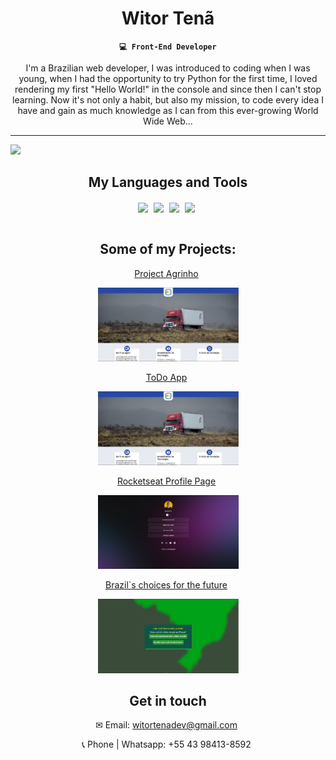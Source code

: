 <div align="center">
  
  # Witor Tenã

**`💻 Front-End Developer`**

I'm a Brazilian web developer, I was introduced to coding when I was young, when I had the opportunity to try Python for the first time, I loved rendering my first "Hello World!" in the console and since then I can't stop learning.
Now it's not only a habit, but also my mission, to code every idea I have and gain as much knowledge as I can from this ever-growing World Wide Web...

</div>

<hr>

<img src="https://media2.giphy.com/media/v1.Y2lkPTc5MGI3NjExdHNpeWJzNGVwd245dXk5cnJ2cXFpNzF4MWZibGRiNTJhcHN2MzJucyZlcD12MV9pbnRlcm5hbF9naWZfYnlfaWQmY3Q9Zw/NKEt9elQ5cR68/giphy.webp" width="1200">

<div align="center">
  
## My Languages and Tools

<img align="center" width="45px" style="padding-right: 5px;" src="https://cdn.jsdelivr.net/gh/devicons/devicon@latest/icons/html5/html5-original.svg" />
<img align="center" width="45px" style="padding-right: 5px;" src="https://cdn.jsdelivr.net/gh/devicons/devicon@latest/icons/css3/css3-original.svg" />
<img align="center" width="45px" style="padding-right: 5px;" src="https://cdn.jsdelivr.net/gh/devicons/devicon@latest/icons/javascript/javascript-original.svg" />
<img align="center" width="45px" style="padding-right: 5px;" src="https://cdn.jsdelivr.net/gh/devicons/devicon@latest/icons/react/react-original.svg" />
<br>
<br>

</div>

<div align="center">
  
## Some of my Projects:

<p align="center" width="45px" style="padding-right: 5px;"><a href="https://witordev.github.io/Projeto-Agrinho/">Project Agrinho</a></p>
<a href="https://witordev.github.io/Projeto-Agrinho/"><img width="225px" src="project-agrinho-scs.png" /></a>

<p align="center" width="45px" style="padding-right: 5px;"><a href="https://witordev.github.io/Todo-App/">ToDo App</a></p>
<a href="https://witordev.github.io/Todo-App/"><img width="225px" src="project-agrinho-scs.png" /></a>

<p align="center" width="45px" style="padding-right: 5px;"><a href="https://witordev.github.io/Curso---Rocketseat/">Rocketseat Profile Page</a></p>
<a href="https://witordev.github.io/Curso---Rocketseat/"><img width="225px" src="project-rocketseat-scs.png" /></a>

<p align="center" width="45px" style="padding-right: 5px;"><a href="https://witordev.github.io/Escolhas/">Brazil`s choices for the future</a></p>
<a href="https://witordev.github.io/Escolhas/"><img width="225px" src="project-escolhas-scs.png" /></a>

</ul>

</div>

<div align="center">

## Get in touch
<p width="45px" style="padding-right: 5px;">✉ Email: <a href="mailto:witortenadev@gmail.com">witortenadev@gmail.com</a></p>
<p width="45px" style="padding-right: 5px;">📞 Phone | Whatsapp: +55 43 98413-8592</p>

</div>
